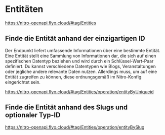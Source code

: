 # Entitäten

https://nitro-openapi.flyo.cloud/#tag/Entities

## Finde die Entität anhand der einzigartigen ID

Der Endpunkt liefert umfassende Informationen über eine bestimmte Entität. Eine Entität stellt eine Sammlung von Informationen dar, die sich auf einen spezifischen Datentyp beziehen und wird durch ein Schlüssel-Wert-Paar definiert. Du kannst verschiedene Datentypen wie Blogs, Veranstaltungen oder jegliche andere relevante Daten nutzen. Allerdings muss, um auf eine Entität zugreifen zu können, diese ordnungsgemäß im Nitro-Konfig eingerichtet sein.

https://nitro-openapi.flyo.cloud/#tag/Entities/operation/entityByUniqueid

## Finde die Entität anhand des Slugs und optionaler Typ-ID

https://nitro-openapi.flyo.cloud/#tag/Entities/operation/entityBySlug